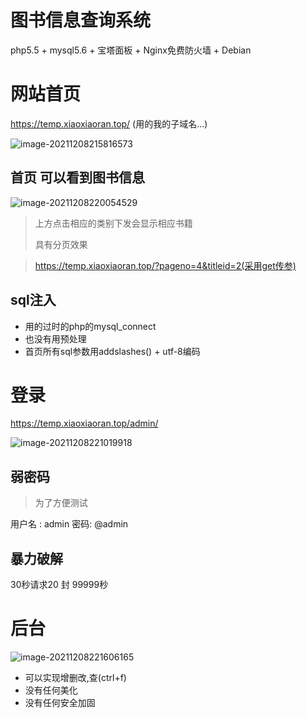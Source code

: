 # 图书信息查询系统

php5.5 + mysql5.6 + 宝塔面板 + Nginx免费防火墙 + Debian

# 网站首页

https://temp.xiaoxiaoran.top/  (用的我的子域名...)

![image-20211208215816573](https://xiuxiu-1306082599.cos.ap-beijing.myqcloud.com/xiao/202112082158875.png)



## 首页 可以看到图书信息

![image-20211208220054529](https://xiuxiu-1306082599.cos.ap-beijing.myqcloud.com/xiao/202112082200490.png)

> 上方点击相应的类别下发会显示相应书籍
>
> 具有分页效果

> https://temp.xiaoxiaoran.top/?pageno=4&titleid=2(采用get传参)

## sql注入

- 用的过时的php的mysql_connect
- 也没有用预处理
- 首页所有sql参数用addslashes() + utf-8编码



# 登录

https://temp.xiaoxiaoran.top/admin/

![image-20211208221019918](https://xiuxiu-1306082599.cos.ap-beijing.myqcloud.com/xiao/202112082210186.png)



## 弱密码

> 为了方便测试  

用户名 : admin     密码: @admin

## 暴力破解

30秒请求20 封 99999秒



# 后台

![image-20211208221606165](https://xiuxiu-1306082599.cos.ap-beijing.myqcloud.com/xiao/202112082216307.png)

- 可以实现增删改,查(ctrl+f)
- 没有任何美化
- 没有任何安全加固

